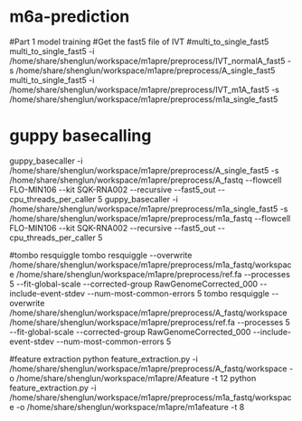 # m6a-prediction
#Part 1 model training
#Get the fast5 file of IVT
#multi_to_single_fast5
multi_to_single_fast5 -i /home/share/shenglun/workspace/m1apre/preprocess/IVT_normalA_fast5 -s /home/share/shenglun/workspace/m1apre/preprocess/A_single_fast5
multi_to_single_fast5 -i /home/share/shenglun/workspace/m1apre/preprocess/IVT_m1A_fast5 -s /home/share/shenglun/workspace/m1apre/preprocess/m1a_single_fast5

# guppy basecalling
guppy_basecaller -i /home/share/shenglun/workspace/m1apre/preprocess/A_single_fast5 -s /home/share/shenglun/workspace/m1apre/preprocess/A_fastq --flowcell FLO-MIN106 --kit SQK-RNA002 --recursive --fast5_out --cpu_threads_per_caller 5
guppy_basecaller -i /home/share/shenglun/workspace/m1apre/preprocess/m1a_single_fast5 -s /home/share/shenglun/workspace/m1apre/preprocess/m1a_fastq --flowcell FLO-MIN106 --kit SQK-RNA002 --recursive --fast5_out --cpu_threads_per_caller 5

#tombo resquiggle
tombo resquiggle --overwrite /home/share/shenglun/workspace/m1apre/preprocess/m1a_fastq/workspace /home/share/shenglun/workspace/m1apre/preprocess/ref.fa --processes 5 --fit-global-scale --corrected-group RawGenomeCorrected_000 --include-event-stdev --num-most-common-errors 5 
tombo resquiggle --overwrite /home/share/shenglun/workspace/m1apre/preprocess/A_fastq/workspace /home/share/shenglun/workspace/m1apre/preprocess/ref.fa --processes 5 --fit-global-scale --corrected-group RawGenomeCorrected_000 --include-event-stdev --num-most-common-errors 5 

#feature extraction
python feature_extraction.py -i /home/share/shenglun/workspace/m1apre/preprocess/A_fastq/workspace -o /home/share/shenglun/workspace/m1apre/Afeature -t 12
python feature_extraction.py -i /home/share/shenglun/workspace/m1apre/preprocess/m1a_fastq/workspace -o /home/share/shenglun/workspace/m1apre/m1afeature -t 8
